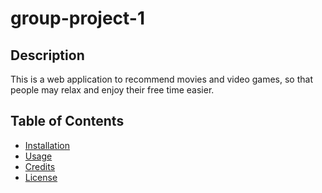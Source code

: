 # group-project-1

## Description

This is a web application to recommend movies and video games, so that people may relax and enjoy their free time easier.

## Table of Contents

- [Installation](#installation)
- [Usage](#usage)
- [Credits](#credits)
- [License](#license)